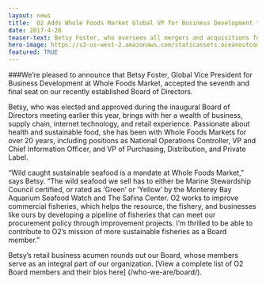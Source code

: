 ```yaml
---
layout: news
title:  O2 Adds Whole Foods Market Global VP for Business Development to Board
date: 2017-4-26
teaser-text: Betsy Foster, who oversees all mergers and acquisitions for Whole Foods Markets, becomes the seventh member of our Board of Directors.
hero-image: https://s3-us-west-2.amazonaws.com/staticassets.oceanoutcomes.org/news+and+analysis/hero+images/whole-foods-global-vp-joins-board-hero.jpg
featured: TRUE
---
```

###We’re pleased to announce that Betsy Foster, Global Vice President for Business Development at Whole Foods Market, accepted the seventh and final seat on our recently established Board of Directors.

Betsy, who was elected and approved during the inaugural Board of Directors meeting earlier this year, brings with her a wealth of business, supply chain, internet technology, and retail experience. Passionate about health and sustainable food, she has been with Whole Foods Markets for over 20 years, including positions as National Operations Controller, VP and Chief Information Officer, and VP of Purchasing, Distribution, and Private Label. 
 
“Wild caught sustainable seafood is a mandate at Whole Foods Market,” says Betsy. “The wild seafood we sell has to either be Marine Stewardship Council certified, or rated as ‘Green’ or ‘Yellow’ by the Monterey Bay Aquarium Seafood Watch and The Safina Center. O2 works to improve commercial fisheries, which helps the resource, the fishery, and businesses like ours by developing a pipeline of fisheries that can meet our procurement policy through improvement projects. I’m thrilled to be able to contribute to O2’s mission of more sustainable fisheries as a Board member.”
 
Betsy’s retail business acumen rounds out our Board, whose members serve as an integral part of our organization. [View a complete list of O2 Board members and their bios here] (/who-we-are/board/).
